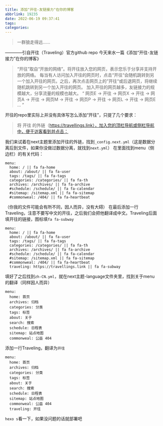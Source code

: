 ```yaml
---
title: 添加"开往-友链接力"在你的博客
abbrlink: 19235
date: 2022-06-19 09:37:41
tags:
categories:
---
```

> 一群狼走得远……

————引自开往（Traveling）官方github repo
今天来水一篇《添加“开往-友链接力”在你的博客》
<!-- more -->
> “开往”取自“开放的网络”。将开往放入您的网页，表示您乐于分享并支持开放的网络。
每当有人访问加入开往的网页时，点击“开往“会随机跳转到另一个加入开往的网页。之后，再次点击网页上的”开往“或后退网页，将继续随机跳转到另一个加入开往的网页。
加入开往的网页越多，友链接力的规模越大，分享流量的规模也越大。
“ 网页E → 开往 → 网页X → 开往 → 网页A → 开往 → 网页M → 开往 → 网页P → 开往 → 网页L → 开往 → 网页E … ”

开往的repo里实际上并没有具体写怎么添加“开往”，只提了几个要求：
> 将 开往 的外链（https://travellings.link），加入您的顶栏导航或侧栏导航中，便于访客看到并点击：

我们来试着在next主题里添加开往的外链，找到```_config.next.yml```（这是数据分离后到文件，如果你没做过数据分离，就找到```next.yml```）
在里面找到menu（侧边栏）的有关代码：
```
menu:
  home: / || fa fa-home
  about: /about/ || fa fa-user
  tags: /tags/ || fa fa-tags
  categories: /categories/ || fa fa-th
  archives: /archives/ || fa fa-archive
  #schedule: /schedule/ || fa fa-calendar
  #sitemap: /sitemap.xml || fa fa-sitemap
  #commonweal: /404/ || fa fa-heartbeat
```
（你我的文件可能会有所不同，因人而异，没有大碍）
在最后添加一行Traveling，注意不要写中文的开往，之后我们会把他翻译成中文。Traveling后面填开往的链接，图标填```fa fa-subway```
```
menu:
  home: / || fa fa-home
  about: /about/ || fa fa-user
  tags: /tags/ || fa fa-tags
  categories: /categories/ || fa fa-th
  archives: /archives/ || fa fa-archive
  #schedule: /schedule/ || fa fa-calendar
  #sitemap: /sitemap.xml || fa fa-sitemap
  #commonweal: /404/ || fa fa-heartbeat
  traveling: https://travellings.link || fa fa-subway
```
填好了之后找到```zh-CN.yml```，就在next主题-language文件夹里，找到关于menu的翻译（同样因人而异）
```
menu:
  home: 首页
  archives: 归档
  categories: 分类
  tags: 标签
  about: 关于
  search: 搜索
  schedule: 日程表
  sitemap: 站点地图
  commonweal: 公益 404
```
添加一行Traveling，翻译为```开往```
```
menu:
  home: 首页
  archives: 归档
  categories: 分类
  tags: 标签
  about: 关于
  search: 搜索
  schedule: 日程表
  sitemap: 站点地图
  commonweal: 公益 404
  traveling: 开往
```
```hexo s```看一下，如果没问题的话就部署吧